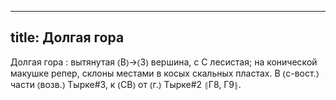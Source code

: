 
---
title: Долгая гора
---
Долгая гора
: вытянутая ⦅В⦆→⦅З⦆ вершина, с С лесистая; на конической макушке репер, склоны местами в косых скальных пластах. В ⦅с-вост.⦆ части ⦅возв.⦆ Тырке#3, к ⦅СВ⦆ от ⦅г.⦆ Тырке#2 ⦃Г8, Г9⦄.
